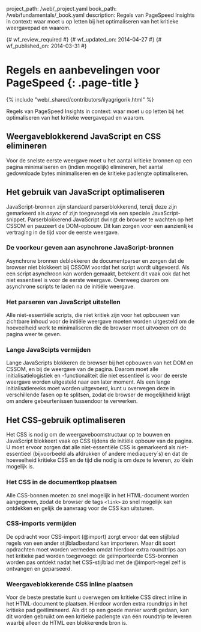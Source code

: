 project_path: /web/_project.yaml
book_path: /web/fundamentals/_book.yaml
description: Regels van PageSpeed Insights in context: waar moet u op letten bij het optimaliseren van het kritieke weergavepad en waarom.

{# wf_review_required #}
{# wf_updated_on: 2014-04-27 #}
{# wf_published_on: 2014-03-31 #}

# Regels en aanbevelingen voor PageSpeed {: .page-title }

{% include "web/_shared/contributors/ilyagrigorik.html" %}


Regels van PageSpeed Insights in context: waar moet u op letten bij het optimaliseren van het kritieke weergavepad en waarom.

## Weergaveblokkerend JavaScript en CSS elimineren

Voor de snelste eerste weergave moet u het aantal kritieke bronnen op een pagina minimaliseren en (indien mogelijk) elimineren, het aantal gedownloade bytes minimaliseren en de kritieke padlengte optimaliseren.

## Het gebruik van JavaScript optimaliseren

JavaScript-bronnen zijn standaard parserblokkerend, tenzij deze zijn gemarkeerd als _async_ of zijn toegevoegd via een speciale JavaScript-snippet. Parserblokkerend JavaScript dwingt de browser te wachten op het CSSOM en pauzeert de DOM-opbouw. Dit kan zorgen voor een aanzienlijke vertraging in de tijd voor de eerste weergave.

### **De voorkeur geven aan asynchrone JavaScript-bronnen**

Asynchrone bronnen deblokkeren de documentparser en zorgen dat de browser niet blokkeert bij CSSOM voordat het script wordt uitgevoerd. Als een script asynchroon kan worden gemaakt, betekent dit vaak ook dat het niet essentieel is voor de eerste weergave. Overweeg daarom om asynchrone scripts te laden na de initiële weergave.

### **Het parseren van JavaScript uitstellen**

Alle niet-essentiële scripts, die niet kritiek zijn voor het opbouwen van zichtbare inhoud voor de initiële weergave moeten worden uitgesteld om de hoeveelheid werk te minimaliseren die de browser moet uitvoeren om de pagina weer te geven.

### **Lange JavaScipts vermijden**

Lange JavaScripts blokkeren de browser bij het opbouwen van het DOM en CSSOM, en bij de weergave van de pagina. Daarom moet alle initialisatielogistiek en -functionaliteit die niet essentieel is voor de eerste weergave worden uitgesteld naar een later moment. Als een lange initialisatiereeks moet worden uitgevoerd, kunt u overwegen deze in verschillende fasen op te splitsen, zodat de browser de mogelijkheid krijgt om andere gebeurtenissen tussendoor te verwerken.

## Het CSS-gebruik optimaliseren

Het CSS is nodig om de weergaveboomstructuur op te bouwen en JavaScript blokkeert vaak op CSS tijdens de initiële opbouw van de pagina. U moet ervoor zorgen dat alle niet-essentiële CSS is gemarkeerd als niet-essentieel (bijvoorbeeld als afdrukken of andere mediaquery`s) en dat de hoeveelheid kritieke CSS en de tijd die nodig is om deze te leveren, zo klein mogelijk is.

### **Het CSS in de documentkop plaatsen**

Alle CSS-bonnen moeten zo snel mogelijk in het HTML-document worden aangegeven, zodat de browser de tags `<link>` zo snel mogelijk kan ontdekken en gelijk de aanvraag voor de CSS kan uitsturen.

### **CSS-imports vermijden**

De opdracht voor CSS-import (@import) zorgt ervoor dat een stijlblad regels van een ander stijlbladbestand kan importeren. Maar dit soort opdrachten moet worden vermeden omdat hierdoor extra roundtrips aan het kritieke pad worden toegevoegd: de geïmporteerde CSS-bronnen worden pas ontdekt nadat het CSS-stijlblad met de @import-regel zelf is ontvangen en geparseerd.

### **Weergaveblokkerende CSS inline plaatsen**

Voor de beste prestatie kunt u overwegen om kritieke CSS direct inline in het HTML-document te plaatsen. Hierdoor worden extra roundtrips in het kritieke pad geëlimineerd. Als dit op een goede manier wordt gedaan, kan dit worden gebruikt om een kritieke padlengte van één roundtrip te leveren waarbij alleen de HTML een blokkerende bron is.



